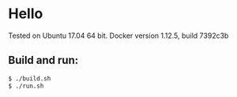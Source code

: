 Hello
=====


Tested on Ubuntu 17.04 64 bit.
Docker version 1.12.5, build 7392c3b


Build and run:
-------------

```bash
$ ./build.sh
$ ./run.sh
```
